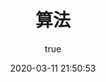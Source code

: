 ---
pageComponent:
  name: Catalogue
  data:
    path: 80.计算机基础/30.算法
    imgUrl: /img/web.png
    description: 算法
title: 算法
date: 2020-03-11 21:50:53
permalink: /algorithm/
sidebar: false
article: false
comment: false
editLink: false
author:
  name: xugaoyi
  link: https://github.com/xugaoyi
---